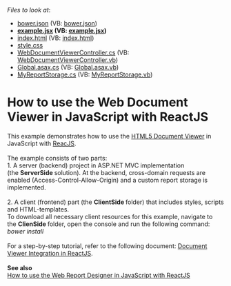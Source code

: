 <!-- default file list -->
*Files to look at*:

* [bower.json](./CS/ClientSide/bower.json) (VB: [bower.json](./VB/ClientSide/bower.json))
* **[example.jsx](./CS/ClientSide/example.jsx) (VB: [example.jsx](./VB/ClientSide/example.jsx))**
* [index.html](./CS/ClientSide/index.html) (VB: [index.html](./VB/ClientSide/index.html))
* [style.css](./CS/ClientSide/style.css)
* [WebDocumentViewerController.cs](./CS/ServerSide/Controllers/WebDocumentViewerController.cs) (VB: [WebDocumentViewerController.vb](./VB/ServerSide/Controllers/WebDocumentViewerController.vb))
* [Global.asax.cs](./CS/ServerSide/Global.asax.cs) (VB: [Global.asax.vb](./VB/ServerSide/Global.asax.vb))
* [MyReportStorage.cs](./CS/ServerSide/MyReportStorage.cs) (VB: [MyReportStorage.vb](./VB/ServerSide/MyReportStorage.vb))
<!-- default file list end -->
# How to use the Web Document Viewer in JavaScript with ReactJS


This example demonstrates how to use the <a href="https://documentation.devexpress.com/XtraReports/17738/Concepts/Publishing-Reports/Document-Viewer-Platform-Specifics/ASP-NET/HTML5-Document-Viewer">HTML5 Document Viewer</a> in JavaScript with <a href="https://reactjs.org/">ReacJS</a>.<br><br>The example consists of two parts: <br>1. A server (backend) project in ASP.NET MVC implementation (the <strong>ServerSide </strong>solution). At the backend, cross-domain requests are enabled (Access-Control-Allow-Origin) and a custom report storage is implemented.<br><br>2. A client (frontend) part (the <strong>ClientSide </strong>folder) that includes styles, scripts and HTML-templates. <br>To download all necessary client resources for this example, navigate to the <strong>ClienSide </strong>folder, open the console and run the following command:<br><em>bower install<br><br></em>For a step-by-step tutorial, refer to the following document: <a href="https://documentation.devexpress.com/XtraReports/119338/Creating-End-User-Reporting-Applications/Web-Reporting/Using-Reporting-Controls-in-JS/Document-Viewer-Integration-in-ReactJS">Document Viewer Integration in ReactJS</a>.<br><br><strong>See also<br></strong><a href="https://www.devexpress.com/Support/Center/p/T561295">How to use the Web Report Designer in JavaScript with ReactJS</a>

<br/>


